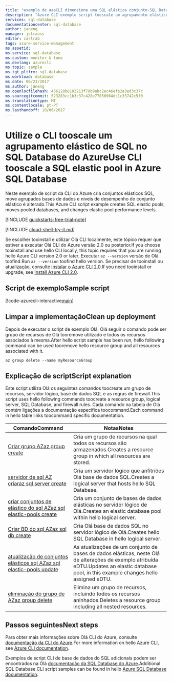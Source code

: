 ```yaml
---
title: "exemplo de aaaCLI dimensiona uma SQL elástica conjunto-SQL Database do Azure | Microsoft Docs"
description: "Azure CLI exemplo script tooscale um agrupamento elástico de SQL no SQL Database do Azure"
services: sql-database
documentationcenter: sql-database
author: janeng
manager: jstrauss
editor: carlrab
tags: azure-service-management
ms.assetid: 
ms.service: sql-database
ms.custom: monitor & tune
ms.devlang: azurecli
ms.topic: sample
ms.tgt_pltfrm: sql-database
ms.workload: database
ms.date: 06/23/2017
ms.author: janeng
ms.openlocfilehash: 436128b8183213f78b9abc2ec46efe2a3ed3c37c
ms.sourcegitcommit: 523283cc1b3c37c428e77850964dc1c33742c5f0
ms.translationtype: MT
ms.contentlocale: pt-PT
ms.lasthandoff: 10/06/2017
---
```

# <a name="use-cli-tooscale-a-sql-elastic-pool-in-azure-sql-database"></a><span data-ttu-id="17e8f-103">Utilize o CLI tooscale um agrupamento elástico de SQL no SQL Database do Azure</span><span class="sxs-lookup"><span data-stu-id="17e8f-103">Use CLI tooscale a SQL elastic pool in Azure SQL Database</span></span>

<span data-ttu-id="17e8f-104">Neste exemplo de script da CLI do Azure cria conjuntos elásticos SQL, move agrupados bases de dados e níveis de desempenho do conjunto elástico é alterado.</span><span class="sxs-lookup"><span data-stu-id="17e8f-104">This Azure CLI script example creates SQL elastic pools, moves pooled databases, and changes elastic pool performance levels.</span></span> 

[!INCLUDE [quickstarts-free-trial-note](../../../includes/quickstarts-free-trial-note.md)]

[!INCLUDE [cloud-shell-try-it.md](../../../includes/cloud-shell-try-it.md)]

<span data-ttu-id="17e8f-105">Se escolher tooinstall e utilizar Olá CLI localmente, este tópico requer que estiver a executar Olá CLI do Azure versão 2.0 ou posterior.</span><span class="sxs-lookup"><span data-stu-id="17e8f-105">If you choose tooinstall and use hello CLI locally, this topic requires that you are running hello Azure CLI version 2.0 or later.</span></span> <span data-ttu-id="17e8f-106">Executar `az --version` versão de Olá toofind.</span><span class="sxs-lookup"><span data-stu-id="17e8f-106">Run `az --version` toofind hello version.</span></span> <span data-ttu-id="17e8f-107">Se precisar de tooinstall ou atualização, consulte [instalar o Azure CLI 2.0]( /cli/azure/install-azure-cli).</span><span class="sxs-lookup"><span data-stu-id="17e8f-107">If you need tooinstall or upgrade, see [Install Azure CLI 2.0]( /cli/azure/install-azure-cli).</span></span> 

## <a name="sample-script"></a><span data-ttu-id="17e8f-108">Script de exemplo</span><span class="sxs-lookup"><span data-stu-id="17e8f-108">Sample script</span></span>

[!code-azurecli-interactive[main](../../../cli_scripts/sql-database/scale-pool/scale-pool.sh "Move database between pools")]

## <a name="clean-up-deployment"></a><span data-ttu-id="17e8f-109">Limpar a implementação</span><span class="sxs-lookup"><span data-stu-id="17e8f-109">Clean up deployment</span></span>

<span data-ttu-id="17e8f-110">Depois de executar o script de exemplo Olá, Olá seguir o comando pode ser grupo de recursos de Olá tooremove utilizado e todos os recursos associados à mesma.</span><span class="sxs-lookup"><span data-stu-id="17e8f-110">After hello script sample has been run, hello following command can be used tooremove hello resource group and all resources associated with it.</span></span>

```azurecli-interactive
az group delete --name myResourceGroup
```

## <a name="script-explanation"></a><span data-ttu-id="17e8f-111">Explicação de script</span><span class="sxs-lookup"><span data-stu-id="17e8f-111">Script explanation</span></span>

<span data-ttu-id="17e8f-112">Este script utiliza Olá os seguintes comandos toocreate um grupo de recursos, servidor lógico, base de dados SQL e as regras de firewall.</span><span class="sxs-lookup"><span data-stu-id="17e8f-112">This script uses hello following commands toocreate a resource group, logical server, SQL Database, and firewall rules.</span></span> <span data-ttu-id="17e8f-113">Cada comando na tabela de Olá contém ligações a documentação específica toocommand.</span><span class="sxs-lookup"><span data-stu-id="17e8f-113">Each command in hello table links toocommand specific documentation.</span></span>

| <span data-ttu-id="17e8f-114">Comando</span><span class="sxs-lookup"><span data-stu-id="17e8f-114">Command</span></span> | <span data-ttu-id="17e8f-115">Notas</span><span class="sxs-lookup"><span data-stu-id="17e8f-115">Notes</span></span> |
|---|---|
| [<span data-ttu-id="17e8f-116">Criar grupo AZ</span><span class="sxs-lookup"><span data-stu-id="17e8f-116">az group create</span></span>](https://docs.microsoft.com/cli/azure/group#create) | <span data-ttu-id="17e8f-117">Cria um grupo de recursos na qual todos os recursos são armazenados.</span><span class="sxs-lookup"><span data-stu-id="17e8f-117">Creates a resource group in which all resources are stored.</span></span> |
| [<span data-ttu-id="17e8f-118">servidor de sql AZ criar</span><span class="sxs-lookup"><span data-stu-id="17e8f-118">az sql server create</span></span>](https://docs.microsoft.com/cli/azure/sql/server#create) | <span data-ttu-id="17e8f-119">Cria um servidor lógico que anfitriões Olá base de dados SQL.</span><span class="sxs-lookup"><span data-stu-id="17e8f-119">Creates a logical server that hosts hello SQL Database.</span></span> |
| [<span data-ttu-id="17e8f-120">criar conjuntos de elástico do sql AZ</span><span class="sxs-lookup"><span data-stu-id="17e8f-120">az sql elastic-pools create</span></span>](https://docs.microsoft.com/cli/azure/sql/elastic-pool#create) | <span data-ttu-id="17e8f-121">Cria um conjunto de bases de dados elásticas no servidor lógico de Olá.</span><span class="sxs-lookup"><span data-stu-id="17e8f-121">Creates an elastic database pool within hello logical server.</span></span> |
| [<span data-ttu-id="17e8f-122">Criar BD do sql AZ</span><span class="sxs-lookup"><span data-stu-id="17e8f-122">az sql db create</span></span>](https://docs.microsoft.com/cli/azure/sql/db#create) | <span data-ttu-id="17e8f-123">Cria Olá base de dados SQL no servidor lógico de Olá.</span><span class="sxs-lookup"><span data-stu-id="17e8f-123">Creates hello SQL Database in hello logical server.</span></span> |
| [<span data-ttu-id="17e8f-124">atualização de conjuntos elásticos sql AZ</span><span class="sxs-lookup"><span data-stu-id="17e8f-124">az sql elastic-pools update</span></span>](https://docs.microsoft.com/cli/azure/sql/elastic-pool#update) | <span data-ttu-id="17e8f-125">As atualizações de um conjunto de bases de dados elásticas, neste Olá de alterações de exemplo atribuída eDTU.</span><span class="sxs-lookup"><span data-stu-id="17e8f-125">Updates an elastic database pool, in this example changes hello assigned eDTU.</span></span> |
| [<span data-ttu-id="17e8f-126">eliminação do grupo de AZ</span><span class="sxs-lookup"><span data-stu-id="17e8f-126">az group delete</span></span>](https://docs.microsoft.com/cli/azure/vm/extension#set) | <span data-ttu-id="17e8f-127">Elimina um grupo de recursos, incluindo todos os recursos aninhados.</span><span class="sxs-lookup"><span data-stu-id="17e8f-127">Deletes a resource group including all nested resources.</span></span> |

## <a name="next-steps"></a><span data-ttu-id="17e8f-128">Passos seguintes</span><span class="sxs-lookup"><span data-stu-id="17e8f-128">Next steps</span></span>

<span data-ttu-id="17e8f-129">Para obter mais informações sobre Olá CLI do Azure, consulte [documentação da CLI do Azure](https://docs.microsoft.com/cli/azure/overview).</span><span class="sxs-lookup"><span data-stu-id="17e8f-129">For more information on hello Azure CLI, see [Azure CLI documentation](https://docs.microsoft.com/cli/azure/overview).</span></span>

<span data-ttu-id="17e8f-130">Exemplos de script CLI de base de dados do SQL adicionais podem ser encontrados na Olá [documentação da SQL Database do Azure](../sql-database-cli-samples.md).</span><span class="sxs-lookup"><span data-stu-id="17e8f-130">Additional SQL Database CLI script samples can be found in hello [Azure SQL Database documentation](../sql-database-cli-samples.md).</span></span>
